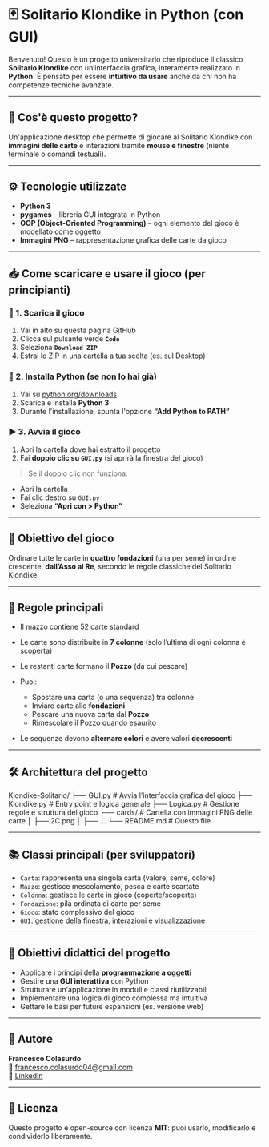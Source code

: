 # 🃏 Solitario Klondike in Python (con GUI)

Benvenuto! Questo è un progetto universitario che riproduce il classico **Solitario Klondike** con un’interfaccia grafica, interamente realizzato in **Python**. È pensato per essere **intuitivo da usare** anche da chi non ha competenze tecniche avanzate.

---

## 📌 Cos'è questo progetto?

Un'applicazione desktop che permette di giocare al Solitario Klondike con **immagini delle carte** e interazioni tramite **mouse e finestre** (niente terminale o comandi testuali).

---

## ⚙️ Tecnologie utilizzate

- **Python 3**
- **pygames** – libreria GUI integrata in Python
- **OOP (Object-Oriented Programming)** – ogni elemento del gioco è modellato come oggetto
- **Immagini PNG** – rappresentazione grafica delle carte da gioco

---

## 📥 Come scaricare e usare il gioco (per principianti)

### 🔽 1. Scarica il gioco
1. Vai in alto su questa pagina GitHub
2. Clicca sul pulsante verde **`Code`**
3. Seleziona **`Download ZIP`**
4. Estrai lo ZIP in una cartella a tua scelta (es. sul Desktop)

### 🐍 2. Installa Python (se non lo hai già)
1. Vai su [python.org/downloads](https://www.python.org/downloads/)
2. Scarica e installa **Python 3**
3. Durante l'installazione, spunta l'opzione **“Add Python to PATH”**

### ▶️ 3. Avvia il gioco
1. Apri la cartella dove hai estratto il progetto
2. Fai **doppio clic su `GUI.py`** (si aprirà la finestra del gioco)

> Se il doppio clic non funziona:
- Apri la cartella
- Fai clic destro su `GUI.py`
- Seleziona **“Apri con > Python”**

---

## 🧠 Obiettivo del gioco

Ordinare tutte le carte in **quattro fondazioni** (una per seme) in ordine crescente, **dall’Asso al Re**, secondo le regole classiche del Solitario Klondike.

---

## 📜 Regole principali

- Il mazzo contiene 52 carte standard
- Le carte sono distribuite in **7 colonne** (solo l’ultima di ogni colonna è scoperta)
- Le restanti carte formano il **Pozzo** (da cui pescare)
- Puoi:
  - Spostare una carta (o una sequenza) tra colonne
  - Inviare carte alle **fondazioni**
  - Pescare una nuova carta dal **Pozzo**
  - Rimescolare il Pozzo quando esaurito

- Le sequenze devono **alternare colori** e avere valori **decrescenti**

---

## 🛠️ Architettura del progetto

Klondike-Solitario/
├── GUI.py # Avvia l'interfaccia grafica del gioco
├── Klondike.py # Entry point e logica generale
├── Logica.py # Gestione regole e struttura del gioco
├── cards/ # Cartella con immagini PNG delle carte
│ ├── 2C.png
│ ├── ...
└── README.md # Questo file


---

## 📚 Classi principali (per sviluppatori)

- `Carta`: rappresenta una singola carta (valore, seme, colore)
- `Mazzo`: gestisce mescolamento, pesca e carte scartate
- `Colonna`: gestisce le carte in gioco (coperte/scoperte)
- `Fondazione`: pila ordinata di carte per seme
- `Gioco`: stato complessivo del gioco
- `GUI`: gestione della finestra, interazioni e visualizzazione

---

## 🎯 Obiettivi didattici del progetto

- Applicare i principi della **programmazione a oggetti**
- Gestire una **GUI interattiva** con Python
- Strutturare un'applicazione in moduli e classi riutilizzabili
- Implementare una logica di gioco complessa ma intuitiva
- Gettare le basi per future espansioni (es. versione web)

---

## 👤 Autore

**Francesco Colasurdo**  
📧 francesco.colasurdo04@gmail.com  
🔗 [LinkedIn](www.linkedin.com/in/francesco-colasurdo)  

---

## 📜 Licenza

Questo progetto è open-source con licenza **MIT**: puoi usarlo, modificarlo e condividerlo liberamente.
